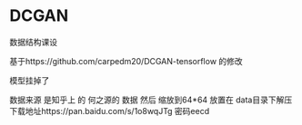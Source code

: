 # DCGAN
数据结构课设

基于https://github.com/carpedm20/DCGAN-tensorflow 的修改

模型挂掉了

数据来源 是知乎上 的 何之源的 数据 然后 缩放到64*64
放置在 data目录下解压
下载地址https://pan.baidu.com/s/1o8wqJTg 密码eecd
